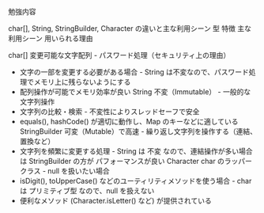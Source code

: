 勉強内容

char[], String, StringBuilder, Character の違いと主な利用シーン
型	特徴	主な利用シーン	用いられる理由

char[]	変更可能な文字配列	- パスワード処理（セキュリティ上の理由）
- 文字の一部を変更する必要がある場合	- String は不変なので、パスワード処理でメモリ上に残らないようにする
- 配列操作が可能でメモリ効率が良い
String	不変（Immutable）	- 一般的な文字列操作
- 文字列の比較・検索	- 不変性によりスレッドセーフで安全
- equals(), hashCode() が適切に動作し、Map のキーなどに適している
StringBuilder	可変（Mutable）で高速	- 繰り返し文字列を操作する（連結、置換など）
- 文字列を頻繁に変更する処理	- String は 不変 なので、連結操作が多い場合は StringBuilder の方が パフォーマンスが良い
Character	char のラッパークラス	- null を扱いたい場合
- isDigit(), toUpperCase() などのユーティリティメソッドを使う場合	- char は プリミティブ型 なので、null を扱えない
- 便利なメソッド (Character.isLetter() など) が提供されている
